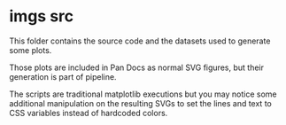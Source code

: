 # imgs src

This folder contains the source code and the datasets used to generate some plots.

Those plots are included in Pan Docs as normal SVG figures, but their generation is part of pipeline.

The scripts are traditional matplotlib executions but you may notice some additional manipulation on the resulting SVGs to set the lines and text to CSS variables instead of hardcoded colors.
